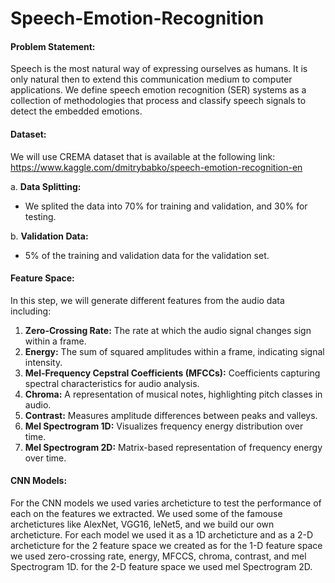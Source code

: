 # Speech-Emotion-Recognition

#### Problem Statement:
Speech is the most natural way of expressing ourselves as humans. It is only natural 
then to extend this communication medium to computer applications. We define 
speech emotion recognition (SER) systems as a collection of methodologies that 
process and classify speech signals to detect the embedded emotions.

#### Dataset:
We will use CREMA dataset that is available at the following link: 
https://www.kaggle.com/dmitrybabko/speech-emotion-recognition-en

a. **Data Splitting:**
   -  We splited the data into 70% for training and validation, and 30% for testing.

b. **Validation Data:**
   - 5% of the training and validation data for the validation set.


#### Feature Space:

In this step, we will generate different features from the audio data including:

1. **Zero-Crossing Rate:** The rate at which the audio signal changes sign within a frame.
2. **Energy:** The sum of squared amplitudes within a frame, indicating signal intensity.
3. **Mel-Frequency Cepstral Coefficients (MFCCs):** Coefficients capturing spectral characteristics for audio analysis.
4. **Chroma:** A representation of musical notes, highlighting pitch classes in audio.
5. **Contrast:** Measures amplitude differences between peaks and valleys.
6. **Mel Spectrogram 1D:** Visualizes frequency energy distribution over time.
7. **Mel Spectrogram 2D:** Matrix-based representation of frequency energy over time.

#### CNN Models:
   For the CNN models we used varies archeticture to test the performance of each on the features we extracted.
   We used some of the famouse archetictures like AlexNet, VGG16, leNet5, and we build our own archeticture.
   For each model we used it as a 1D archeticture and as a 2-D archeticture for the 2 feature space we created as for the 1-D feature space we used zero-crossing rate, energy, MFCCS, chroma, contrast, and mel Spectrogram 1D.
   for the 2-D feature space we used mel Spectrogram 2D.
